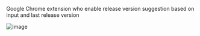 Google Chrome extension who enable release version suggestion based on input and last release version

![image](https://github.com/user-attachments/assets/6d4b5d52-317c-406d-808f-8ac93a3598f3)

